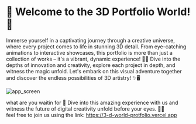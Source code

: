 # 🌟 Welcome to the 3D Portfolio World! 🚀
 Immerse yourself in a captivating journey through a creative universe, where every project comes to life in stunning 3D detail. From eye-catching animations to interactive showcases, this portfolio is more than just a collection of works – it's a vibrant, dynamic experience! 🎨💼 Dive into the depths of innovation and creativity, explore each project in depth, and witness the magic unfold. Let's embark on this visual adventure together and discover the endless possibilities of 3D artistry! ✨🖥️
 
![app_screen](https://github.com/kh-mahmoud/3D_World_Protfolio/assets/97807779/f562a9d5-6c64-4f5a-bdba-ca685a8953b4)

what are you waitin for 🌟 Dive into this amazing experience with us and witness the future of digital creativity unfold before your eyes. 🚀✨ <br/>
feel free to join us using the link: https://3-d-world-protfolio.vercel.app
